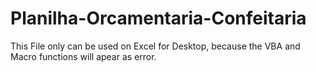 # Planilha-Orcamentaria-Confeitaria

This File only can be used on Excel for Desktop, because the VBA and Macro functions will apear as error.
